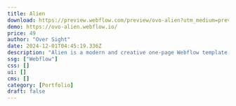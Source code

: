 ```yaml
---
title: Alien
download: https://preview.webflow.com/preview/ovo-alien?utm_medium=preview_link&utm_source=designer&utm_content=ovo-alien&preview=8f1c83c451dd1ee1114fdd3f7ffe6326&locale=en&workflow=preview
demo: https://ovo-alien.webflow.io/
price: 49
author: "Over Sight"
date: 2024-12-01T04:45:19.336Z
description: "Alien is a modern and creative one-page Webflow template perfect for showcasing photography, graphic design, or any personal portfolio."
ssg: ["Webflow"]
css: []
ui: []
cms: []
category: [Portfolio]
draft: false
---
```

